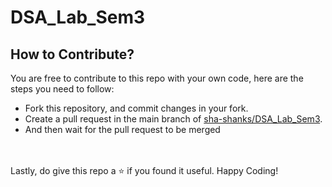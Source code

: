 ﻿# DSA_Lab_Sem3

 ## How to Contribute?
 You are free to contribute to this repo with your own code, here are the steps you need to follow:
 - Fork this repository, and commit changes in your fork.
 - Create a pull request in the main branch of [sha-shanks/DSA_Lab_Sem3](https://github.com/sha-shanks/DSA_Lab_Sem3).
 - And then wait for the pull request to be merged

<br><br>
Lastly, do give this repo a ⭐ if you found it useful.
Happy Coding!
<br><br>
